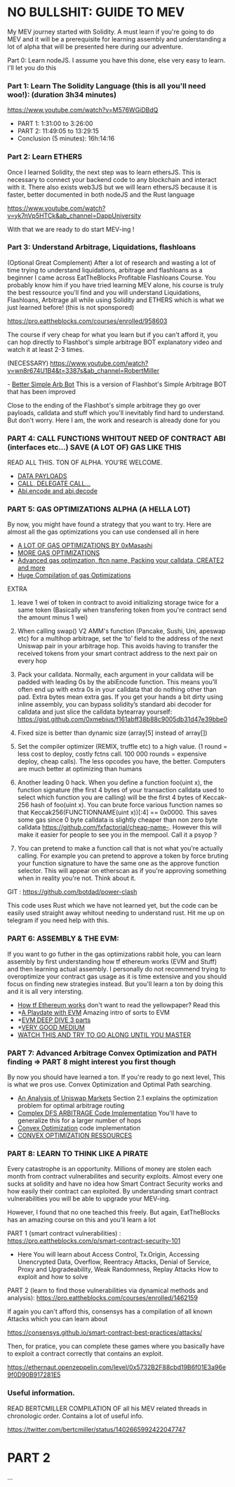 # NO BULLSHIT: GUIDE TO MEV

My MEV journey started with Solidity. A must learn if you're going to do MEV and it will be a prerequisite for learning assembly and understanding a lot of alpha that will be presented here during our adventure.

 Part 0: Learn nodeJS. I assume you have this done, else very easy to learn. I'll let you do this

 ### Part 1: Learn The Solidity Language (this is all you'll need woo!): (duration 3h34 minutes)
 https://www.youtube.com/watch?v=M576WGiDBdQ
 - PART 1: 1:31:00 to 3:26:00
 - PART 2: 11:49:05 to 13:29:15
 - Conclusion (5 minutes): 16h:14:16
 
 
 ### Part 2: Learn ETHERS 
 
Once I learned Solidity, the next step was to learn ethersJS. This is necessary to connect your backend code to any blockchain and interact with it. There also exists web3JS but we will learn ethersJS because it is faster, better documented in both nodeJS and the Rust language
 
 https://www.youtube.com/watch?v=yk7nVp5HTCk&ab_channel=DappUniversity
 
 With that we are ready to do start MEV-ing !
 
 ### Part 3: Understand Arbitrage, Liquidations, flashloans
 
(Optional Great Complement) After a lot of research and wasting a lot of time trying to understand liquidations, arbitrage and flashloans as a beginner I came across EatTheBlocks Profitable Flashloans Course. You probably know him if you have tried learning MEV alone, his course is truly the best ressource you'll find and you will understand Liquidations, Flashloans, Arbitrage all while using Solidity and ETHERS which is what we just learned before! (this is not sponspored)
 
 https://pro.eattheblocks.com/courses/enrolled/958603

The course if very cheap for what you learn but if you can't afford it, you can hop directly to Flashbot's simple arbitrage BOT explanatory video and watch it at least 2-3 times. 

(NECESSARY) https://www.youtube.com/watch?v=wn8r674U1B4&t=3387s&ab_channel=RobertMiller 

- [Better Simple Arb Bot](https://github.com/jacksonConrad/better-simple-arbitrage) This is a version of Flashbot's Simple Arbitrage BOT that has been improved


Close to the ending of the Flashbot's simple arbitrage they go over payloads, calldata and stuff which you'll inevitably find hard to understand. But don't worry. Here I am, the work and research is already done for you

### PART 4: CALL FUNCTIONS WHITOUT NEED OF CONTRACT ABI (interfaces etc...) SAVE (A LOT OF) GAS LIKE THIS

READ ALL THIS. TON OF ALPHA. YOU'RE WELCOME. 

- [DATA PAYLOADS](https://medium.com/swlh/understanding-data-payloads-in-ethereum-transactions-354dbe995371)
- [CALL, DELEGATE CALL...](https://kushgoyal.com/ethereum-solidity-how-use-call-delegatecall/?fbclid=IwAR3IUpFhGjOC_Lwo2Wu5cNg5EChT5m3fqj6hAdnx5Iz31O9DkZ_hX7_gg8M#:~:text=Solidity%20has%20the%20call%20function,to%20transfer%20ether%20to%20addresse)
- [Abi.encode and abi.decode](https://medium.com/coinmonks/abi-encode-and-decode-using-solidity-2d372a03e110)

### PART 5: GAS OPTIMIZATIONS ALPHA (A HELLA LOT)

By now, you might have found a strategy that you want to try. Here are almost all the gas optimizations you can use condensed all in here

- [A LOT OF GAS OPTIMIZATIONS BY 0xMasashi](https://twitter.com/0xMasashi/status/1468994152390176770)
- [MORE GAS OPTIMIZATIONS](https://m1guelpf.blog/d0gBiaUn48Odg8G2rhs3xLIjaL8MfrWReFkjg8TmDoM?fbclid=IwAR1MztUOuQvKYX7NyEYc6LwwGK66KYXMivS-_gLIMpGb4ym9chiuBTfg4Kk)
- [Advanced gas optimzation, ftcn name, Packing your calldata, CREATE2 and more](https://medium.com/joyso/solidity-save-gas-in-smart-contract-3d9f20626ea4)
- [Huge Compilation of gas Optimizations](https://forum.openzeppelin.com/t/a-collection-of-gas-optimisation-tricks/19966/3)


EXTRA
1. leave 1 wei of token in contract to avoid initializing storage twice for a same token (Basically when transfering token from you're contract send the amount minus 1 wei)
2. When calling swap() V2 AMM's function (Pancake, Sushi, Uni, apeswap etc) for a multihop arbitrage, set the ‘to’ field to the address of the next Uniswap pair in your arbitrage hop. This avoids having to transfer the received tokens from your smart contract address to the next pair on every hop
3. Pack your calldata. Normally, each argument in your calldata will be padded with leading 0s by the abiEncode function. This means you’ll often end up with extra 0s in your calldata that do nothing other than pad. Extra bytes mean extra gas. If you get your hands a bit dirty using inline assembly, you can bypass solidity’s standard abi decoder for calldata and just slice the calldata bytearray yourself:
https://gist.github.com/0xmebius/f161abff38b88c9005db31d47e39bbe0

4.  Fixed size is better than dynamic size (array[5] instead of array[])

5. Set the compiler optimizer (REMIX, truffle etc) to a high value. (1 round = less cost to deploy, costly fctns call. 100 000 rounds = expensive deploy, cheap calls). The less opcodes you have, the better. Computers are much better at optimizing than humans

6. Another leading 0 hack. When you define a function foo(uint x), the function signature (the first 4 bytes of your transaction calldata used to select which function you are calling) will be the first 4 bytes of Keccak-256 hash of foo(uint x). You can brute force various function names so that Keccak256(FUNCTIONNAME(uint x))[:4] == 0x0000. This saves some gas since 0 byte calldata is slightly cheaper than non zero byte calldata
https://github.com/fxfactorial/cheap-name-. However this will make it easier for people to see you in the mempool. Call it a psyop ?

7. You can pretend to make a function call that is not what you're actually calling. For example you can pretend to approve a token by force bruting your
function signature to have the same one as the approve function selector. This will appear on etherscan as if you're approving something when in reality you're not. Think about it. 

GIT : https://github.com/botdad/power-clash

This code uses Rust which we have not learned yet, but the code can be easily used straight away whitout needing to understand rust. Hit me up on telegram if you need help with this.

### PART 6: ASSEMBLY & THE EVM:

If you want to go futher in the gas optimizations rabbit hole, you can learn assembly by first understanding how tf ethereum works (EVM and Stuff) and then learning actual assembly. I personally do not recommend trying to overoptimize your contract gas usage as it is time extensive and you should focus on finding new strategies instead. But you'll learn a ton by doing this and it is all very intersting.

- [How tf Ethereum works](https://www.preethikasireddy.com/post/how-does-ethereum-work-anyway) don't want to read the yellowpaper? Read this
- *[A Playdate with EVM](https://femboy.capital/evm-pt1) Amazing intro of sorts to EVM
- *[EVM DEEP DIVE 3 parts](https://substack.com/profile/80455042-noxx?fbclid=IwAR3DfpZfgit_AVbyLIIr7LoFsHsMDvN466F-ArC06Rid_S41dGQw1wTWW68)
- *[VERY GOOD MEDIUM](https://jeancvllr.medium.com/solidity-tutorial-all-about-assembly-5acdfefde05c)
- [WATCH THIS AND TRY TO GO ALONG UNTIL YOU MASTER](https://www.youtube.com/watch?v=RxL_1AfV7N4&t=2842s)


### PART 7: Advanced Arbitrage Convex Optimization and PATH finding => PART 8 might interest you first though

By now you should have learned a ton. If you're ready to go next level, This is what we pros use. Convex Optimization and Optimal Path searching.

- [An Analysis of Uniswap Markets](https://arxiv.org/pdf/1911.03380.pdf) Section 2.1 explains the optimization problem for optimal arbitrage routing
- [Complex DFS ARBITRAGE Code Implementation](https://github.com/ccyanxyz/uniswap-arbitrage-analysis?fbclid=IwAR1qsAiM_DAOBWGtp5yAhRF7hHHCFSMzFzA4YIBfgNQvdJuR79J8QlZiPbk) You'll have to generalize this for a larger number of hops
- [Convex Optimization](https://baincapitalcrypto.com/introducing-cfmmrouter-jl/) code implementation
- [CONVEX OPTIMIZATION RESSOURCES](https://twitter.com/0x_emperor/status/1516753295024726019)

### PART 8: LEARN TO THINK LIKE A PIRATE

Every catastrophe is an opportunity. Millions of money are stolen each month from contract vulnerabilites and security exploits. Almost every one sucks at solidity and have no idea how Smart Contract Security works and how easily their contract can exploited. By understanding smart contract vulnerabilities you will be able to upgrade your MEV-ing.

However, I found that no one teached this freely. But again, EatTheBlocks has an amazing course on this and you'll learn a lot 

 PART 1 (smart contract vulnerabilities) : https://pro.eattheblocks.com/p/smart-contract-security-101
 - Here You will learn about Access Control, Tx.Origin, Accessing Unencrypted Data, Overflow, Reentracy Attacks, Denial of Service, Proxy and Upgradeability, Weak Randomness, Replay Attacks How to exploit and how to solve
 
 PART 2 (learn to find those vulnerabilities via dynamical methods and analysis): https://pro.eattheblocks.com/courses/enrolled/1462159 
 
 If again you can't afford this, consensys has a compilation of all known Attacks which you can learn about
 
 https://consensys.github.io/smart-contract-best-practices/attacks/
 
 
 Then, for pratice, you can complete these games where you basically have to exploit a contract correctly that contains an exploit.
 
 
https://ethernaut.openzeppelin.com/level/0x5732B2F88cbd19B6f01E3a96e9f0D90B917281E5



### Useful information.

 
READ BERTCMILLER COMPILATION OF all his MEV related threads in chronologic order. Contains a lot of useful info.

https://twitter.com/bertcmiller/status/1402665992422047747



# PART 2 

...

